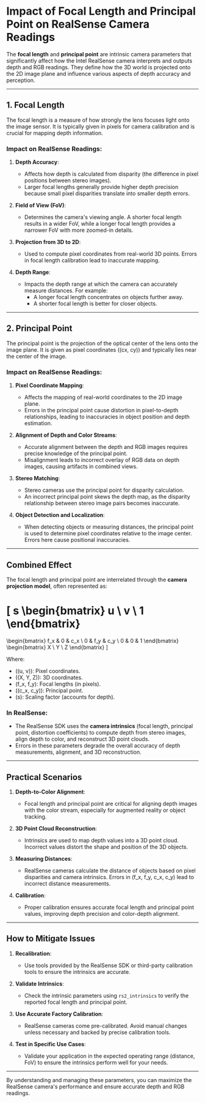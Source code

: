 
# Impact of Focal Length and Principal Point on RealSense Camera Readings

The **focal length** and **principal point** are intrinsic camera parameters that significantly affect how the Intel RealSense camera interprets and outputs depth and RGB readings. They define how the 3D world is projected onto the 2D image plane and influence various aspects of depth accuracy and perception.

---

## 1. Focal Length
The focal length is a measure of how strongly the lens focuses light onto the image sensor. It is typically given in pixels for camera calibration and is crucial for mapping depth information.

### Impact on RealSense Readings:
1. **Depth Accuracy**:
   - Affects how depth is calculated from disparity (the difference in pixel positions between stereo images).
   - Larger focal lengths generally provide higher depth precision because small pixel disparities translate into smaller depth errors.

2. **Field of View (FoV)**:
   - Determines the camera's viewing angle. A shorter focal length results in a wider FoV, while a longer focal length provides a narrower FoV with more zoomed-in details.

3. **Projection from 3D to 2D**:
   - Used to compute pixel coordinates from real-world 3D points. Errors in focal length calibration lead to inaccurate mapping.

4. **Depth Range**:
   - Impacts the depth range at which the camera can accurately measure distances. For example:
     - A longer focal length concentrates on objects further away.
     - A shorter focal length is better for closer objects.

---

## 2. Principal Point
The principal point is the projection of the optical center of the lens onto the image plane. It is given as pixel coordinates \((cx, cy)\) and typically lies near the center of the image.

### Impact on RealSense Readings:
1. **Pixel Coordinate Mapping**:
   - Affects the mapping of real-world coordinates to the 2D image plane.
   - Errors in the principal point cause distortion in pixel-to-depth relationships, leading to inaccuracies in object position and depth estimation.

2. **Alignment of Depth and Color Streams**:
   - Accurate alignment between the depth and RGB images requires precise knowledge of the principal point.
   - Misalignment leads to incorrect overlay of RGB data on depth images, causing artifacts in combined views.

3. **Stereo Matching**:
   - Stereo cameras use the principal point for disparity calculation.
   - An incorrect principal point skews the depth map, as the disparity relationship between stereo image pairs becomes inaccurate.

4. **Object Detection and Localization**:
   - When detecting objects or measuring distances, the principal point is used to determine pixel coordinates relative to the image center. Errors here cause positional inaccuracies.

---

## Combined Effect
The focal length and principal point are interrelated through the **camera projection model**, often represented as:

\[
s
\begin{bmatrix}
u \\ v \\ 1
\end{bmatrix}
=
\begin{bmatrix}
f_x & 0 & c_x \\ 
0 & f_y & c_y \\ 
0 & 0 & 1
\end{bmatrix}
\begin{bmatrix}
X \\ Y \\ Z
\end{bmatrix}
\]

Where:
- \((u, v)\): Pixel coordinates.
- \((X, Y, Z)\): 3D coordinates.
- \(f_x, f_y\): Focal lengths (in pixels).
- \((c_x, c_y)\): Principal point.
- \(s\): Scaling factor (accounts for depth).

### In RealSense:
- The RealSense SDK uses the **camera intrinsics** (focal length, principal point, distortion coefficients) to compute depth from stereo images, align depth to color, and reconstruct 3D point clouds.
- Errors in these parameters degrade the overall accuracy of depth measurements, alignment, and 3D reconstruction.

---

## Practical Scenarios
1. **Depth-to-Color Alignment**:
   - Focal length and principal point are critical for aligning depth images with the color stream, especially for augmented reality or object tracking.

2. **3D Point Cloud Reconstruction**:
   - Intrinsics are used to map depth values into a 3D point cloud. Incorrect values distort the shape and position of the 3D objects.

3. **Measuring Distances**:
   - RealSense cameras calculate the distance of objects based on pixel disparities and camera intrinsics. Errors in \(f_x, f_y, c_x, c_y\) lead to incorrect distance measurements.

4. **Calibration**:
   - Proper calibration ensures accurate focal length and principal point values, improving depth precision and color-depth alignment.

---

## How to Mitigate Issues
1. **Recalibration**:
   - Use tools provided by the RealSense SDK or third-party calibration tools to ensure the intrinsics are accurate.

2. **Validate Intrinsics**:
   - Check the intrinsic parameters using `rs2_intrinsics` to verify the reported focal length and principal point.

3. **Use Accurate Factory Calibration**:
   - RealSense cameras come pre-calibrated. Avoid manual changes unless necessary and backed by precise calibration tools.

4. **Test in Specific Use Cases**:
   - Validate your application in the expected operating range (distance, FoV) to ensure the intrinsics perform well for your needs.

---

By understanding and managing these parameters, you can maximize the RealSense camera's performance and ensure accurate depth and RGB readings.



